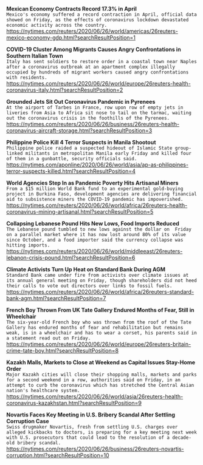 **Mexican Economy Contracts Record 17.3% in April**\
`Mexico's economy suffered a record contraction in April, official data showed on Friday, as the effects of coronavirus lockdown devastated economic activity across the country.`\
https://nytimes.com/reuters/2020/06/26/world/americas/26reuters-mexico-economy-gdp.html?searchResultPosition=1

**COVID-19 Cluster Among Migrants Causes Angry Confrontations in Southern Italian Town**\
`Italy has sent soldiers to restore order in a coastal town near Naples after a coronavirus outbreak at an apartment complex illegally occupied by hundreds of migrant workers caused angry confrontations with residents.  `\
https://nytimes.com/reuters/2020/06/26/world/europe/26reuters-health-coronavirus-italy.html?searchResultPosition=2

**Grounded Jets Sit Out Coronavirus Pandemic in Pyrenees**\
`At the airport of Tarbes in France, row upon row of empty jets in liveries from Asia to Africa sit nose to tail on the tarmac, waiting out the coronavirus crisis in the foothills of the Pyrenees. `\
https://nytimes.com/reuters/2020/06/26/business/26reuters-health-coronavirus-aircraft-storage.html?searchResultPosition=3

**Philippine Police Kill 4 Terror Suspects in Manila Shootout**\
`Philippine police raided a suspected hideout of Islamic State group-linked militants in metropolitan Manila early Friday and killed four of them in a gunbattle, security officials said.`\
https://nytimes.com/aponline/2020/06/26/world/asia/ap-as-philippines-terror-suspects-killed.html?searchResultPosition=4

**World Agencies Step In as Pandemic Poverty Hits Artisanal Miners**\
`From a $15 million World Bank fund to an experimental gold-buying project in Burkina Faso, development agencies are delivering financial aid to subsistence miners the COVID-19 pandemic has impoverished.`\
https://nytimes.com/reuters/2020/06/26/world/africa/26reuters-health-coronavirus-mining-artisanal.html?searchResultPosition=5

**Collapsing Lebanese Pound Hits New Lows, Food Imports Reduced**\
`The Lebanese pound tumbled to new lows against the dollar on  Friday on a parallel market where it has now lost around 80% of its value since October, and a food importer said the currency collapse was hitting imports.`\
https://nytimes.com/reuters/2020/06/26/world/middleeast/26reuters-lebanon-crisis-pound.html?searchResultPosition=6

**Climate Activists Turn Up Heat on Standard Bank During AGM**\
`Standard Bank came under fire from activists over climate issues at its annual general meeting on Friday, though shareholders did not heed their calls to vote out directors over links to fossil fuels. `\
https://nytimes.com/reuters/2020/06/26/world/africa/26reuters-standard-bank-agm.html?searchResultPosition=7

**French Boy Thrown From UK Tate Gallery Endured Months of Fear, Still in Wheelchair**\
`The six-year-old French boy who was thrown from the roof of the Tate Gallery has endured months of fear and rehabilitation but remains weak, is in a wheelchair and has to wear a corset, his parents said in a statement read out on Friday.`\
https://nytimes.com/reuters/2020/06/26/world/europe/26reuters-britain-crime-tate-boy.html?searchResultPosition=8

**Kazakh Malls, Markets to Close at Weekend as Capital Issues Stay-Home Order**\
`Major Kazakh cities will close their shopping malls, markets and parks for a second weekend in a row, authorities said on Friday, in an attempt to curb the coronavirus which has stretched the Central Asian nation's healthcare system.`\
https://nytimes.com/reuters/2020/06/26/world/asia/26reuters-health-coronavirus-kazakhstan.html?searchResultPosition=9

**Novartis Faces Key Meeting in U.S. Bribery Scandal After Settling Corruption Case**\
`Swiss drugmaker Novartis, fresh from settling U.S. charges over alleged kickbacks to doctors, is preparing for a key meeting next week with U.S. prosecutors that could lead to the resolution of a decade-old bribery scandal.`\
https://nytimes.com/reuters/2020/06/26/business/26reuters-novartis-corruption.html?searchResultPosition=10

